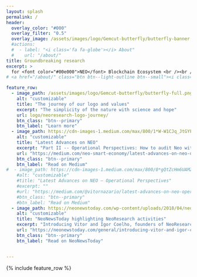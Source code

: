```yaml
---
layout: splash
permalink: /
header:
  overlay_color: "#000"
  overlay_filter: "0.5"
  overlay_image: /assets/images/logo/Gemcut-butterfly/butterfly-banner.png
  #actions:
  #  - label: "<i class='fa fa-globe'></i> About"
  #    url: "/about/"  
title: Groundbreaking research
excerpt: >
  for <font color="#00e000">NEO</font> Blockchain Ecosystem <br /><br /><br /><br /><br /><br />
# <a href="/about/" class="btn btn--light-outline btn--small"><i class='fa fa-globe'></i> About</a> -->

feature_row:
  - image_path: /assets/images/logo/Gemcut-butterfly/butterfly-full.png
    alt: "customizable"
    title: "The journey of our logo and values"
    excerpt: "The simplicity of the nature with science and hope"
    url: logo/neoresearch-logo-journey/
    btn_class: "btn--primary"
    btn_label: "Learn more"  
  - image_path: https://cdn-images-1.medium.com/max/800/1*W-W1CJq_JtGYFSUrBTAnDw.png
    alt: "customizable"
    title: "Latest Advances on NEO"
    excerpt: "Part II -- Operational Perspectives: How to audit Neo with a $10 machine"
    url: "https://medium.com/neo-smart-economy/latest-advances-on-neo-operational-perspectives-ii-how-to-audit-neo-with-a-10-machine-65176a5138d9"
    btn_class: "btn--primary"
    btn_label: "Read on Medium"  
#  - image_path: https://cdn-images-1.medium.com/max/800/0*gQtZcHm6UAMZhIYW.png
    #alt: "customizable"
    #title: "Latest Advances on NEO — Operational Perspectives"
    #excerpt: ""
    #url: "https://medium.com/@vitornazario/latest-advances-on-neo-operational-perspectives-58d306ba2e41"
    #btn_class: "btn--primary"
    #btn_label: "Read on Medium"
  - image_path: https://neonewstoday.com/wp-content/uploads/2018/04/neo-research-g.png
    alt: "customizable"
    title: "NeoNewsToday highlighting NeoResearch activities"
    excerpt: "Introducing Vitor and Igor Coelho, founders of NeoResearch"
    url: "https://neonewstoday.com/general/introducing-vitor-and-igor-coelho-of-neoresearch/"
    btn_class: "btn--primary"
    btn_label: "Read on NeoNewsToday"


---
```


{% include feature_row %}

<!-- {% include feature_row id="feature_row2" type="left" %}

{% include feature_row id="feature_row3" type="right" %} -->
